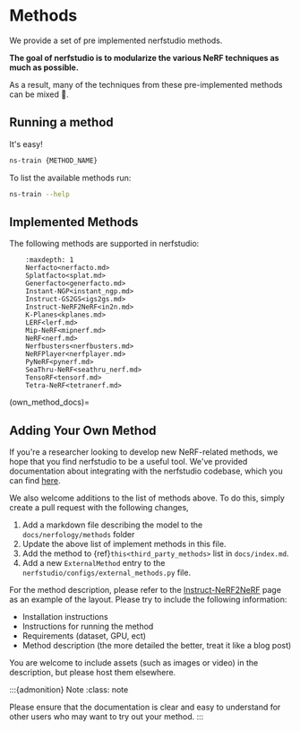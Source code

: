 # Methods

We provide a set of pre implemented nerfstudio methods.

**The goal of nerfstudio is to modularize the various NeRF techniques as much as possible.**

As a result, many of the techniques from these pre-implemented methods can be mixed 🎨.

## Running a method

It's easy!

```bash
ns-train {METHOD_NAME}
```

To list the available methods run:

```bash
ns-train --help
```

## Implemented Methods

The following methods are supported in nerfstudio:

```{toctree}
    :maxdepth: 1
    Nerfacto<nerfacto.md>
    Splatfacto<splat.md>
    Generfacto<generfacto.md>
    Instant-NGP<instant_ngp.md>
    Instruct-GS2GS<igs2gs.md>
    Instruct-NeRF2NeRF<in2n.md>
    K-Planes<kplanes.md>
    LERF<lerf.md>
    Mip-NeRF<mipnerf.md>
    NeRF<nerf.md>
    Nerfbusters<nerfbusters.md>
    NeRFPlayer<nerfplayer.md>
    PyNeRF<pynerf.md>
    SeaThru-NeRF<seathru_nerf.md>
    TensoRF<tensorf.md>
    Tetra-NeRF<tetranerf.md>
```

(own_method_docs)=

## Adding Your Own Method

If you're a researcher looking to develop new NeRF-related methods, we hope that you find nerfstudio to be a useful tool. We've provided documentation about integrating with the nerfstudio codebase, which you can find [here](../../developer_guides/new_methods.md).

We also welcome additions to the list of methods above. To do this, simply create a pull request with the following changes,

1. Add a markdown file describing the model to the `docs/nerfology/methods` folder
2. Update the above list of implement methods in this file.
3. Add the method to {ref}`this<third_party_methods>` list in `docs/index.md`.
4. Add a new `ExternalMethod` entry to the `nerfstudio/configs/external_methods.py` file.

For the method description, please refer to the [Instruct-NeRF2NeRF](in2n) page as an example of the layout. Please try to include the following information:

- Installation instructions
- Instructions for running the method
- Requirements (dataset, GPU, ect)
- Method description (the more detailed the better, treat it like a blog post)

You are welcome to include assets (such as images or video) in the description, but please host them elsewhere.

:::{admonition} Note
:class: note

Please ensure that the documentation is clear and easy to understand for other users who may want to try out your method.
:::
